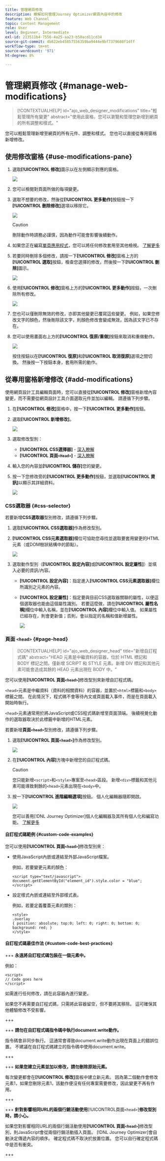 ```yaml
---
title: 管理網頁修改
description: 瞭解如何管理Journey Optimizer網頁內容中的修改
feature: Web Channel
topic: Content Management
role: User
level: Beginner, Intermediate
exl-id: 213511b4-7556-4a25-aa23-b50acd11cd34
source-git-commit: 4b822eb45857556359ba9444e9bf7379608f1dff
workflow-type: tm+mt
source-wordcount: '971'
ht-degree: 8%

---
```


# 管理網頁修改 {#manage-web-modifications}

>[!CONTEXTUALHELP]
>id="ajo_web_designer_modifications"
>title="輕鬆管理所有變更"
>abstract="使用此窗格，您可以瀏覽和管理您新增到網頁的所有調整和樣式。"

您可以輕鬆管理新增至網頁的所有元件、調整和樣式。 您也可以直接從專用窗格新增修改。

## 使用修改窗格 {#use-modifications-pane}

1. 選取&#x200B;**[!UICONTROL 修改]**&#x200B;圖示以在左側顯示對應的窗格。

   ![](assets/web-designer-modifications-pane.png)

1. 您可以檢閱對頁面所做的每項變更。

1. 選取不想要的修改，然後從&#x200B;**[!UICONTROL 更多動作]**&#x200B;按鈕按一下&#x200B;**[!UICONTROL 刪除修改]**&#x200B;選項以移除它。

   ![](assets/web-designer-modifications-delete.png)

   >[!CAUTION]
   >
   >刪除動作時請務必謹慎，因為動作可能會影響後續動作。

1. 如果您正在編寫[單頁應用程式](web-spa.md)，您可以將任何修改套用至其他檢視。 [了解更多](web-spa.md#apply-modifications-views)

1. 若要同時刪除多個修改，請按一下&#x200B;**[!UICONTROL 修改]**&#x200B;窗格上方的&#x200B;**[!UICONTROL 選取]**&#x200B;按鈕，檢查您選擇的修改，然後按一下&#x200B;**[!UICONTROL 刪除]**&#x200B;圖示。

   ![](assets/web-designer-modifications-select-delete.png)

1. 使用&#x200B;**[!UICONTROL 修改]**&#x200B;窗格上方的&#x200B;**[!UICONTROL 更多動作]**&#x200B;按鈕，一次刪除所有修改。

   ![](assets/web-designer-delete-modifications.png)

1. 您也可以僅刪除無效的修改，亦即其他變更已覆寫這些變更。 例如，如果您修改文字的顏色，然後刪除該文字，則顏色修改會變成無效，因為該文字已不存在。

1. 您可以使用畫面右上方的&#x200B;**[!UICONTROL 復原/重做]**&#x200B;按鈕來取消和重做動作。

   ![](assets/web-designer-undo-redo.png)

   按住按鈕以在&#x200B;**[!UICONTROL 復原]**&#x200B;和&#x200B;**[!UICONTROL 取消復原]**&#x200B;選項之間切換。 然後按一下按鈕本身，套用所需的動作。

## 從專用窗格新增修改 {#add-modifications}

使用網頁設計工具編輯頁面時，您可以直接從&#x200B;**[!UICONTROL 修改]**&#x200B;窗格新增內容變更，而不需要從網頁設計工具介面選取元件並加以編輯。 請遵循下列步驟。

1. 在&#x200B;**[!UICONTROL 修改]**&#x200B;窗格中，按一下&#x200B;**[!UICONTROL 更多動作]**&#x200B;按鈕。

1. 選取&#x200B;**[!UICONTROL 新增修改]**。

   ![](assets/web-designer-add-modification.png)

1. 選取修改型別：

   * **[!UICONTROL CSS選擇器]** - [深入瞭解](#css-selector)
   * **[!UICONTROL 頁面`<Head>`]** - [深入瞭解](#page-head)

1. 輸入您的內容並&#x200B;**[!UICONTROL 儲存]**&#x200B;您的變更。

1. 按一下您修改旁的&#x200B;**[!UICONTROL 更多動作]**&#x200B;按鈕，並選取&#x200B;**[!UICONTROL 資訊]**&#x200B;以顯示其詳細資料。

   ![](assets/web-designer-add-modification-info.png)

### CSS選取器 {#css-selector}

若要新增&#x200B;**CSS選取器**&#x200B;型別修改，請遵循下列步驟。

1. 選取&#x200B;**[!UICONTROL CSS選取器]**&#x200B;作為修改型別。

1. **[!UICONTROL CSS元素選取器]**&#x200B;欄位可協助您尋找並選取要套用變更的HTML元素（或DOM樹狀結構中的節點）。<!--specify the desired CSS element that you want to modify.-->

   ![](assets/web-designer-add-modification-css.png)

1. 選取動作型別（**[!UICONTROL 設定內容]**&#x200B;或&#x200B;**[!UICONTROL 設定屬性]**）並填入必要的資訊/內容。

   * **[!UICONTROL 設定內容]**：指定進入&#x200B;**[!UICONTROL CSS元素選取器]**&#x200B;欄位所識別之元素的內容。

   * **[!UICONTROL 設定屬性]**：指定要與目前CSS選取器關聯的屬性，以便這個選取器也能由這個屬性識別。 若要這麼做，請在&#x200B;**[!UICONTROL 屬性名稱]**&#x200B;欄位中輸入名稱，並在&#x200B;**[!UICONTROL 內容]**&#x200B;欄位中輸入值。 如果屬性已經存在，則會更新值；否則，會以指定的名稱和值新增屬性。

     ![](assets/web-designer-add-modification-css-attribute.png)

### 頁面 `<head>` {#page-head}

>[!CONTEXTUALHELP]
>id="ajo_web_designer_head"
>title="新增自訂程式碼"
>abstract="HEAD 元素是中繼資料的容器，位於 HTML 標記和 BODY 標記之間。僅新增 SCRIPT 和 STYLE 元素。新增 DIV 標記和其他元素可能會造成其餘的 HEAD 元素出現在 BODY 中。"

您可以使用&#x200B;**[!UICONTROL 頁面`<head>`]**&#x200B;修改型別來新增自訂程式碼。

`<head>`元素是中繼資料（資料的相關資料）的容器，並置於`<html>`標籤和`<body>`標籤之間。 在此情況下，程式碼不會等待內文或頁面載入事件，而是在頁面載入開始時執行。

`<head>`元素通常用於將JavaScript或CSS程式碼新增至頁面頂端。 後續視覺化動作的選取器取決於此標籤中新增的HTML元素。

若要新增&#x200B;**頁面`<head>`**&#x200B;型別修改，請遵循下列步驟。

1. 選取&#x200B;**[!UICONTROL 頁面`<head>`]**&#x200B;作為修改型別。

   ![](assets/web-designer-add-modification-head-type.png)

1. 在&#x200B;**[!UICONTROL 內容]**&#x200B;方塊中新增您的自訂程式碼。

   >[!CAUTION]
   >
   >您只能新增`<script>`和`<style>`專案至`<head>`區段。 新增`<div>`標籤和其他元素可能導致剩餘的`<head>`元素出現在`<body>`中。

1. 按一下&#x200B;**[!UICONTROL 進階編輯選項]**&#x200B;按鈕。 個人化編輯器隨即開啟。

   ![](assets/web-designer-add-modification-head-advanced.png)

   您可以善用[!DNL Journey Optimizer]個人化編輯器及其所有個人化和編寫功能。 [了解更多](../personalization/personalization-build-expressions.md)

#### 自訂程式碼範例 {#custom-code-examples}

您可以使用&#x200B;**[!UICONTROL 頁面`<head>`]**&#x200B;修改型別來：

* 使用JavaScript內嵌或連結至外部JavaScript檔案。

  例如，若要變更元素的顏色：

  ```
  <script type="text/javascript">
  document.getElementById("element_id").style.color = "blue";
  </script>
  ```

* 設定樣式內嵌或連結至外部樣式表。

  例如，若要定義覆蓋元素的類別：

  ```
  <style>
  .overlay
  { position: absolute; top:0; left: 0; right: 0; bottom: 0; background: red; }
  </style>
  ```

#### 自訂程式碼最佳作法 {#custom-code-best-practices}

+++ **永遠將自訂程式碼包裝在一個元素中。**

例如：

```
<script>
// Code goes here
</script>
```

如需進行任何修改，請在此容器內進行變更。

如果您不再需要自訂程式碼，只需將此容器留空，但不要將其移除。 這可確保其他體驗修改不受影響。

+++

+++ **請勿在自訂程式碼指令碼中執行document.write動作。**

指令碼會非同步執行。 這通常會導致document.write動作出現在頁面上的錯誤位置。 不建議在自訂程式碼建立的指令碼中使用document.write。

+++

+++ **如果您建立元素並加以修改，請勿刪除原始元素。**

每次變更都會在&#x200B;**[!UICONTROL 修改]**&#x200B;面板中建立新元素。 因為第二個動作會修改元素1，如果您刪除元素1，該動作便沒有任何專案需要修改，因此變更不再有作用。

+++

+++ **針對影響相同URL的兩個行銷活動使用**&#x200B;[!UICONTROL &#x200B;頁面&#x200B;`<head>`]&#x200B;**修改型別時，請小心。**

如果您對影響相同URL的兩個行銷活動使用&#x200B;**[!UICONTROL 頁面`<head>`]**&#x200B;修改型別，則JavaScript會從兩個行銷活動插入頁面。 [!DNL Journey Optimizer]會自動決定傳遞內容的順序。 確定程式碼不取決於放置位置。 您可以自行確定程式碼中是否有衝突。

+++
